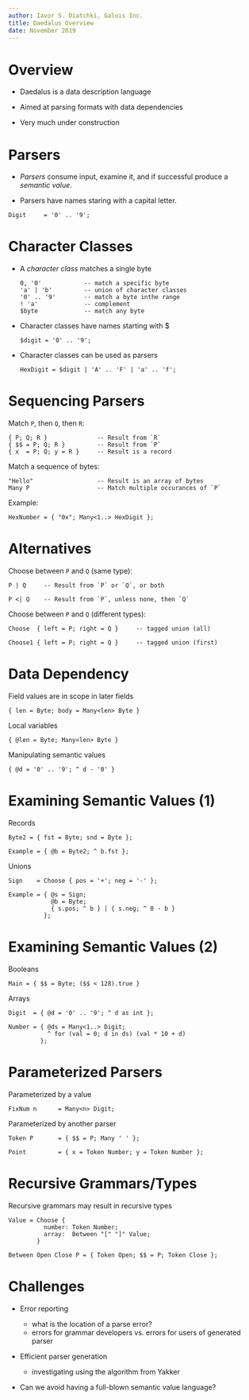 ```yaml
---
author: Iavor S. Diatchki, Galois Inc.
title: Daedalus Overview
date: November 2019
---
```



# Overview

* Daedalus is a data description language

* Aimed at parsing formats with data dependencies

* Very much under construction


# Parsers

* *Parsers* consume input, examine it, and if successful produce
a *semantic value*.

* Parsers have names staring with a capital letter.

```
Digit     = '0' .. '9';
```

# Character Classes

* A *character class* matches a single byte
  ```
  0, '0'            -- match a specific byte
  'a' | 'b'         -- union of character classes
  '0' .. '9'        -- match a byte inthe range
  ! 'a'             -- complement
  $byte             -- match any byte
  ```
* Character classes have names starting with $
  ```
  $digit = '0' .. '9';
  ```
* Character classes can be used as parsers
  ```
  HexDigit = $digit | 'A' .. 'F' | 'a' .. 'f';
  ```


# Sequencing Parsers

Match `P`, then `Q`, then `R`:
```
{ P; Q; R }              -- Result from `R`
{ $$ = P; Q; R }         -- Result from `P`
{ x  = P; Q; y = R }     -- Result is a record
```

Match a sequence of bytes:
```
"Hello"                  -- Result is an array of bytes
Many P                   -- Match multiple occurances of `P`
```

Example:
```
HexNumber = { "0x"; Many<1..> HexDigit };
```


# Alternatives

Choose between `P` and `Q` (same type):
```
P | Q     -- Result from `P` or `Q`, or both
```

```
P <| Q    -- Result from `P`, unless none, then `Q`
```

Choose between `P` and `Q` (different types):
```
Choose  { left = P; right = Q }     -- tagged union (all)
```

```
Choose1 { left = P; right = Q }     -- tagged union (first)
```


# Data Dependency

Field values are in scope in later fields
```
{ len = Byte; body = Many<len> Byte }
```
Local variables
```
{ @len = Byte; Many<len> Byte }
```
Manipulating semantic values
```
{ @d = '0' .. '9'; ^ d - '0' }
```

# Examining Semantic Values (1)

Records
```
Byte2 = { fst = Byte; snd = Byte };

Example = { @b = Byte2; ^ b.fst };
```

Unions
```
Sign    = Choose { pos = '+'; neg = '-' };

Example = { @s = Sign;
            @b = Byte;
            { s.pos; ^ b } | { s.neg; ^ 0 - b }
          };
```


# Examining Semantic Values (2)

Booleans
```
Main = { $$ = Byte; ($$ < 128).true }
```

Arrays
```
Digit  = { @d = '0' .. '9'; ^ d as int };

Number = { @ds = Many<1..> Digit;
           ^ for (val = 0; d in ds) (val * 10 + d)
         };
```



# Parameterized Parsers

Parameterized by a value
```
FixNum n      = Many<n> Digit;
```

Parameterized by another parser
```
Token P       = { $$ = P; Many ' ' };

Point         = { x = Token Number; y = Token Number };
```


# Recursive Grammars/Types

Recursive grammars may result in recursive types
```
Value = Choose {
          number: Token Number;
          array:  Between "[" "]" Value;
        }

Between Open Close P = { Token Open; $$ = P; Token Close };
```

# Challenges

* Error reporting
    - what is the location of a parse error?
    - errors for grammar developers vs. errors for users of generated parser

* Efficient parser generation
    - investigating using the algorithm from Yakker

* Can we avoid having a full-blown semantic value language?






